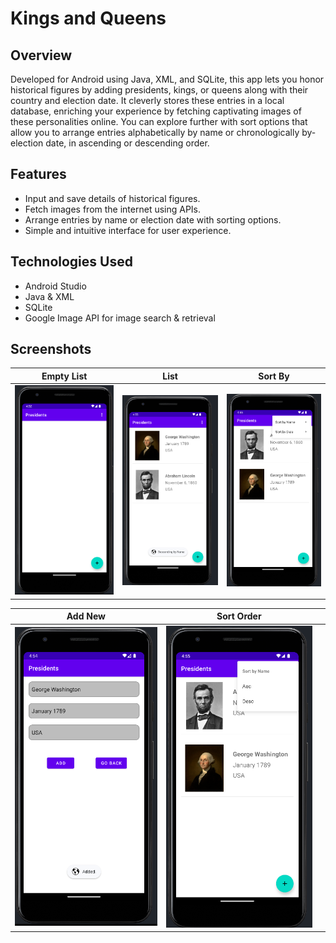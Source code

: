 # Kings and Queens

## Overview
Developed for Android using Java, XML, and SQLite, this app lets you honor historical figures by adding presidents, kings, or queens along with their country and election date. It cleverly stores these entries in a local database, enriching your experience by fetching captivating images of these personalities online. You can explore further with sort options that allow you to arrange entries alphabetically by name or chronologically by-election date, in ascending or descending order.

## Features
- Input and save details of historical figures.
- Fetch images from the internet using APIs.
- Arrange entries by name or election date with sorting options.
- Simple and intuitive interface for user experience.

## Technologies Used
- Android Studio
- Java & XML
- SQLite
- Google Image API for image search & retrieval

## Screenshots

| Empty List | List | Sort By |
|:------------------:|:--------:|:--------------:|
| ![Empty List](/screenshots/empty_list.png) | ![list](/screenshots/list.png) | ![sort_by](/screenshots/sort_by.png) |

| Add New | Sort Order||
|:--------------:|:---------------:|:---------------:|
| ![Add New](/screenshots/adding.png)| ![Google Firebase](/screenshots/sort_order.png) | 





